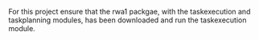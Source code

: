 For this project ensure that the rwa1 packgae, with the taskexecution and taskplanning modules, has been downloaded and run the taskexecution module. 
